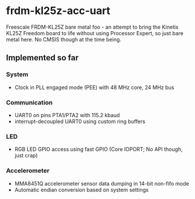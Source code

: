 frdm-kl25z-acc-uart
===================

Freescale FRDM-KL25Z bare metal foo - an attempt to bring the Kinetis KL25Z Freedom board
to life without using Processor Expert, so just bare metal here. No CMSIS though at the time being.

## Implemented so far ##

### System ###

- Clock in PLL engaged mode (PEE) with 48 MHz core, 24 MHz bus

### Communication ###

- UART0 on pins PTA1/PTA2 with 115.2 kbaud
- interrupt-decoupled UART0 using custom ring buffers

### LED ###

- RGB LED GPIO access using fast GPIO (Core IOPORT; No API though, just crap)

### Accelerometer ###

- MMA8451Q accelerometer sensor data dumping in 14-bit non-fifo mode
- Automatic endian conversion based on system settings